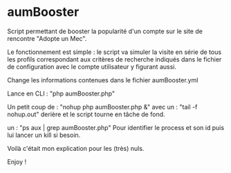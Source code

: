 aumBooster
==========

Script permettant de booster la popularité d'un compte sur le site de rencontre "Adopte un Mec".

Le fonctionnement est simple : le script va simuler la visite en série de tous les profils correspondant aux critères de recherche indiqués dans le fichier de configuration avec le compte utilisateur y figurant aussi.

Change les informations contenues dans le fichier aumBooster.yml

Lance en CLI :
"php aumBooster.php"

Un petit coup de :
"nohup php aumBooster.php &"
avec un :
"tail -f nohup.out"
derière et le script tourne en tâche de fond.

un :
"ps aux | grep aumBooster.php"
Pour identifier le process et son id puis lui lancer un kill si besoin.

Voilà c'était mon explication pour les (très) nuls.

Enjoy !
